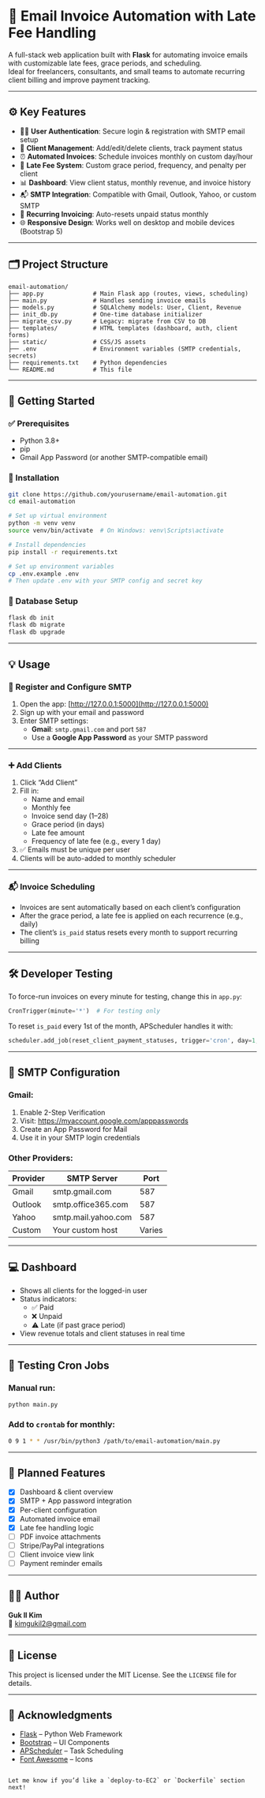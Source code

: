 # 📧 Email Invoice Automation with Late Fee Handling

A full-stack web application built with **Flask** for automating invoice emails with customizable late fees, grace periods, and scheduling.  
Ideal for freelancers, consultants, and small teams to automate recurring client billing and improve payment tracking.

---

## ⚙️ Key Features

- 🧑‍💼 **User Authentication**: Secure login & registration with SMTP email setup
- 👥 **Client Management**: Add/edit/delete clients, track payment status
- ⏰ **Automated Invoices**: Schedule invoices monthly on custom day/hour
- 💸 **Late Fee System**: Custom grace period, frequency, and penalty per client
- 📊 **Dashboard**: View client status, monthly revenue, and invoice history
- 📬 **SMTP Integration**: Compatible with Gmail, Outlook, Yahoo, or custom SMTP
- 🔄 **Recurring Invoicing**: Auto-resets unpaid status monthly
- 🌐 **Responsive Design**: Works well on desktop and mobile devices (Bootstrap 5)

---

## 🗂️ Project Structure

```
email-automation/
├── app.py              # Main Flask app (routes, views, scheduling)
├── main.py             # Handles sending invoice emails
├── models.py           # SQLAlchemy models: User, Client, Revenue
├── init_db.py          # One-time database initializer
├── migrate_csv.py      # Legacy: migrate from CSV to DB
├── templates/          # HTML templates (dashboard, auth, client forms)
├── static/             # CSS/JS assets
├── .env                # Environment variables (SMTP credentials, secrets)
├── requirements.txt    # Python dependencies
└── README.md           # This file
```

---

## 🚀 Getting Started

### ✅ Prerequisites

- Python 3.8+
- pip
- Gmail App Password (or another SMTP-compatible email)

### 🔧 Installation

```bash
git clone https://github.com/yourusername/email-automation.git
cd email-automation

# Set up virtual environment
python -m venv venv
source venv/bin/activate  # On Windows: venv\Scripts\activate

# Install dependencies
pip install -r requirements.txt

# Set up environment variables
cp .env.example .env
# Then update .env with your SMTP config and secret key
```

### 🔄 Database Setup

```bash
flask db init
flask db migrate
flask db upgrade
```

---

## 💡 Usage

### 🔐 Register and Configure SMTP

1. Open the app: [http://127.0.0.1:5000](http://127.0.0.1:5000)
2. Sign up with your email and password
3. Enter SMTP settings:
   - **Gmail**: `smtp.gmail.com` and port `587`
   - Use a **Google App Password** as your SMTP password

---

### ➕ Add Clients

1. Click “Add Client”
2. Fill in:
   - Name and email
   - Monthly fee
   - Invoice send day (1–28)
   - Grace period (in days)
   - Late fee amount
   - Frequency of late fee (e.g., every 1 day)
3. ✅ Emails must be unique per user
4. Clients will be auto-added to monthly scheduler

---

### 📬 Invoice Scheduling

- Invoices are sent automatically based on each client’s configuration
- After the grace period, a late fee is applied on each recurrence (e.g., daily)
- The client’s `is_paid` status resets every month to support recurring billing

---

## 🛠 Developer Testing

To force-run invoices on every minute for testing, change this in `app.py`:

```python
CronTrigger(minute='*')  # For testing only
```

To reset `is_paid` every 1st of the month, APScheduler handles it with:

```python
scheduler.add_job(reset_client_payment_statuses, trigger='cron', day=1, hour=0)
```

---

## 🔐 SMTP Configuration

### Gmail:

1. Enable 2-Step Verification
2. Visit: https://myaccount.google.com/apppasswords
3. Create an App Password for Mail
4. Use it in your SMTP login credentials

### Other Providers:

| Provider     | SMTP Server           | Port |
|--------------|------------------------|------|
| Gmail        | smtp.gmail.com         | 587  |
| Outlook      | smtp.office365.com     | 587  |
| Yahoo        | smtp.mail.yahoo.com    | 587  |
| Custom       | Your custom host       | Varies |

---

## 💻 Dashboard

- Shows all clients for the logged-in user
- Status indicators:
  - ✅ Paid
  - ❌ Unpaid
  - ⚠️ Late (if past grace period)
- View revenue totals and client statuses in real time

---

## 🧪 Testing Cron Jobs

### Manual run:
```bash
python main.py
```

### Add to `crontab` for monthly:
```bash
0 9 1 * * /usr/bin/python3 /path/to/email-automation/main.py
```

---

## 📌 Planned Features

- [x] Dashboard & client overview
- [x] SMTP + App password integration
- [x] Per-client configuration
- [x] Automated invoice email
- [x] Late fee handling logic
- [ ] PDF invoice attachments
- [ ] Stripe/PayPal integrations
- [ ] Client invoice view link
- [ ] Payment reminder emails

---

## 👨‍💻 Author

**Guk Il Kim**  
📧 [kimgukil2@gmail.com](mailto:kimgukil2@gmail.com)

---

## 📄 License

This project is licensed under the MIT License. See the `LICENSE` file for details.

---

## 🙌 Acknowledgments

- [Flask](https://flask.palletsprojects.com/) – Python Web Framework  
- [Bootstrap](https://getbootstrap.com/) – UI Components  
- [APScheduler](https://apscheduler.readthedocs.io/) – Task Scheduling  
- [Font Awesome](https://fontawesome.com/) – Icons

``` 

Let me know if you’d like a `deploy-to-EC2` or `Dockerfile` section next!
